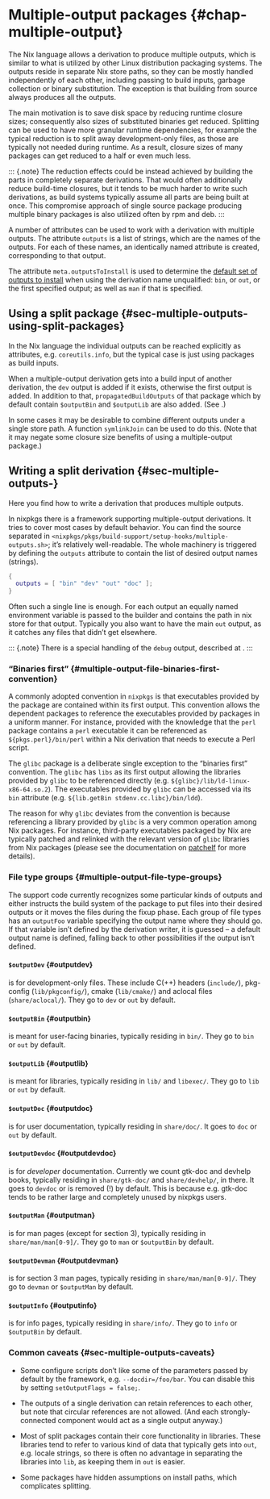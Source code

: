 # Multiple-output packages {#chap-multiple-output}

The Nix language allows a derivation to produce multiple outputs, which is similar to what is utilized by other Linux distribution packaging systems. The outputs reside in separate Nix store paths, so they can be mostly handled independently of each other, including passing to build inputs, garbage collection or binary substitution. The exception is that building from source always produces all the outputs.

The main motivation is to save disk space by reducing runtime closure sizes; consequently also sizes of substituted binaries get reduced. Splitting can be used to have more granular runtime dependencies, for example the typical reduction is to split away development-only files, as those are typically not needed during runtime. As a result, closure sizes of many packages can get reduced to a half or even much less.

::: {.note}
The reduction effects could be instead achieved by building the parts in completely separate derivations. That would often additionally reduce build-time closures, but it tends to be much harder to write such derivations, as build systems typically assume all parts are being built at once. This compromise approach of single source package producing multiple binary packages is also utilized often by rpm and deb.
:::

A number of attributes can be used to work with a derivation with multiple outputs.
The attribute `outputs` is a list of strings, which are the names of the outputs.
For each of these names, an identically named attribute is created, corresponding to that output.

The attribute `meta.outputsToInstall` is used to determine the [default set of outputs to install](https://github.com/NixOS/nixpkgs/blob/08c3198f1c6fd89a09f8f0ea09b425028a34de3e/pkgs/stdenv/generic/check-meta.nix#L411-L426) when using the derivation name unqualified:
`bin`, or `out`, or the first specified output; as well as `man` if that is specified.

## Using a split package {#sec-multiple-outputs-using-split-packages}

In the Nix language the individual outputs can be reached explicitly as attributes, e.g. `coreutils.info`, but the typical case is just using packages as build inputs.

When a multiple-output derivation gets into a build input of another derivation, the `dev` output is added if it exists, otherwise the first output is added. In addition to that, `propagatedBuildOutputs` of that package which by default contain `$outputBin` and `$outputLib` are also added. (See [](#multiple-output-file-type-groups).)

In some cases it may be desirable to combine different outputs under a single store path. A function `symlinkJoin` can be used to do this. (Note that it may negate some closure size benefits of using a multiple-output package.)

## Writing a split derivation {#sec-multiple-outputs-}

Here you find how to write a derivation that produces multiple outputs.

In nixpkgs there is a framework supporting multiple-output derivations. It tries to cover most cases by default behavior. You can find the source separated in `<nixpkgs/pkgs/build-support/setup-hooks/multiple-outputs.sh>`; it’s relatively well-readable. The whole machinery is triggered by defining the `outputs` attribute to contain the list of desired output names (strings).

```nix
{
  outputs = [ "bin" "dev" "out" "doc" ];
}
```

Often such a single line is enough. For each output an equally named environment variable is passed to the builder and contains the path in nix store for that output. Typically you also want to have the main `out` output, as it catches any files that didn’t get elsewhere.

::: {.note}
There is a special handling of the `debug` output, described at [](#stdenv-separateDebugInfo).
:::

### “Binaries first” {#multiple-output-file-binaries-first-convention}

A commonly adopted convention in `nixpkgs` is that executables provided by the package are contained within its first output. This convention allows the dependent packages to reference the executables provided by packages in a uniform manner. For instance, provided with the knowledge that the `perl` package contains a `perl` executable it can be referenced as `${pkgs.perl}/bin/perl` within a Nix derivation that needs to execute a Perl script.

The `glibc` package is a deliberate single exception to the “binaries first” convention. The `glibc` has `libs` as its first output allowing the libraries provided by `glibc` to be referenced directly (e.g. `${glibc}/lib/ld-linux-x86-64.so.2`). The executables provided by `glibc` can be accessed via its `bin` attribute (e.g. `${lib.getBin stdenv.cc.libc}/bin/ldd`).

The reason for why `glibc` deviates from the convention is because referencing a library provided by `glibc` is a very common operation among Nix packages. For instance, third-party executables packaged by Nix are typically patched and relinked with the relevant version of `glibc` libraries from Nix packages (please see the documentation on [patchelf](https://github.com/NixOS/patchelf) for more details).

### File type groups {#multiple-output-file-type-groups}

The support code currently recognizes some particular kinds of outputs and either instructs the build system of the package to put files into their desired outputs or it moves the files during the fixup phase. Each group of file types has an `outputFoo` variable specifying the output name where they should go. If that variable isn’t defined by the derivation writer, it is guessed – a default output name is defined, falling back to other possibilities if the output isn’t defined.

#### `$outputDev` {#outputdev}

is for development-only files. These include C(++) headers (`include/`), pkg-config (`lib/pkgconfig/`), cmake (`lib/cmake/`) and aclocal files (`share/aclocal/`). They go to `dev` or `out` by default.

#### `$outputBin` {#outputbin}

is meant for user-facing binaries, typically residing in `bin/`. They go to `bin` or `out` by default.

#### `$outputLib` {#outputlib}

is meant for libraries, typically residing in `lib/` and `libexec/`. They go to `lib` or `out` by default.

#### `$outputDoc` {#outputdoc}

is for user documentation, typically residing in `share/doc/`. It goes to `doc` or `out` by default.

#### `$outputDevdoc` {#outputdevdoc}

is for _developer_ documentation. Currently we count gtk-doc and devhelp books, typically residing in `share/gtk-doc/` and `share/devhelp/`, in there. It goes to `devdoc` or is removed (!) by default. This is because e.g. gtk-doc tends to be rather large and completely unused by nixpkgs users.

#### `$outputMan` {#outputman}

is for man pages (except for section 3), typically residing in `share/man/man[0-9]/`. They go to `man` or `$outputBin` by default.

#### `$outputDevman` {#outputdevman}

is for section 3 man pages, typically residing in `share/man/man[0-9]/`. They go to `devman` or `$outputMan` by default.

#### `$outputInfo` {#outputinfo}

is for info pages, typically residing in `share/info/`. They go to `info` or `$outputBin` by default.

### Common caveats {#sec-multiple-outputs-caveats}

- Some configure scripts don’t like some of the parameters passed by default by the framework, e.g. `--docdir=/foo/bar`. You can disable this by setting `setOutputFlags = false;`.

- The outputs of a single derivation can retain references to each other, but note that circular references are not allowed. (And each strongly-connected component would act as a single output anyway.)

- Most of split packages contain their core functionality in libraries. These libraries tend to refer to various kind of data that typically gets into `out`, e.g. locale strings, so there is often no advantage in separating the libraries into `lib`, as keeping them in `out` is easier.

- Some packages have hidden assumptions on install paths, which complicates splitting.
